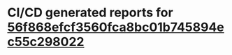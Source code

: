 # CI/CD generated reports for [56f868efcf3560fca8bc01b745894ec55c298022](https://github.com/hydephp/develop/commit/56f868efcf3560fca8bc01b745894ec55c298022)
